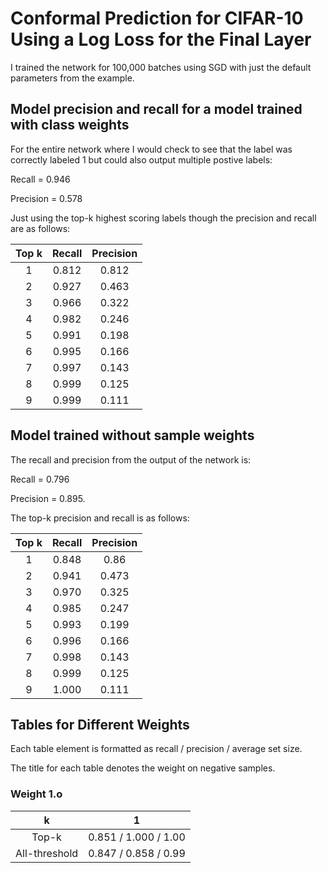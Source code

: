 # Conformal Prediction for CIFAR-10 Using a Log Loss for the Final Layer #

I trained the network for 100,000 batches using SGD with just the default parameters from the example.

## Model precision and recall for a model trained with class weights ##

For the entire network where I would check to see that the label was correctly labeled 1 but could also output multiple
postive labels:

Recall = 0.946

Precision = 0.578

Just using the top-k highest scoring labels though the precision and recall are as follows:

| Top k | Recall | Precision |
| :---: | :---: | :---: |
| 1 | 0.812 | 0.812 |
| 2 | 0.927 | 0.463 |
| 3 | 0.966 | 0.322 |
| 4 | 0.982 | 0.246 |
| 5 | 0.991 | 0.198 |
| 6 | 0.995 | 0.166 |
| 7 | 0.997 | 0.143 |
| 8 | 0.999 | 0.125 |
| 9 | 0.999 | 0.111 |

## Model trained without sample weights ##

The recall and precision from the output of the network is:

Recall = 0.796

Precision = 0.895.

The top-k precision and recall is as follows:


| Top k | Recall | Precision |
| :---: | :---: | :---: |
| 1 | 0.848 | 0.86 |
| 2 | 0.941 | 0.473 |
| 3 | 0.970 | 0.325 |
| 4 | 0.985 | 0.247 |
| 5 | 0.993 | 0.199 |
| 6 | 0.996 | 0.166 |
| 7 | 0.998 | 0.143 |
| 8 | 0.999 | 0.125 |
| 9 | 1.000 | 0.111 |


## Tables for Different Weights ##

Each table element is formatted as recall / precision / average set size.

The title for each table denotes the weight on negative samples.

### Weight 1.o ###

| k | 1 |
| :---: | :---: 
| Top-k | 0.851 / 1.000 / 1.00 |
| All-threshold | 0.847 / 0.858 / 0.99 |

